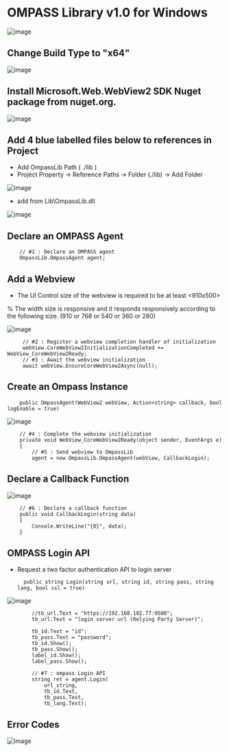 # OMPASS Library v1.0 for Windows


![image](https://user-images.githubusercontent.com/105415486/204175639-78635f83-d390-4742-b619-21757f576070.png)


## Change Build Type to "x64"
![image](https://user-images.githubusercontent.com/105415486/204181580-ec9b7742-7961-4946-be27-fd65c93b3939.png)


## Install Microsoft.Web.WebView2 SDK Nuget package from nuget.org.

![image](https://user-images.githubusercontent.com/105415486/204176412-4b6c14b8-c4b5-4940-88a2-b3b00d25cc8c.png)




## Add 4 blue labelled files below to references in Project

* Add OmpassLib Path ( ./lib ) 
* Project Property -> Reference Paths -> Folder (./lib) -> Add Folder

![image](https://user-images.githubusercontent.com/105415486/204183239-c96c60ea-6540-4565-8e94-1d421480bd3d.png)


* add from Lib\OmpassLib.dll

![image](https://user-images.githubusercontent.com/105415486/204175686-308be936-2c13-4797-95da-8ee87eebda1b.png)



## Declare an OMPASS Agent

        // #1 : Declare an OMPASS agent
        OmpassLib.OmpassAgent agent;

## Add a Webview

* The UI Control size of the webview is required to be at least 
 <910x500>
 
 % The width size is responsive and it responds responsively according to the following size.
(910 or 768 or 540 or 360 or 280)

![image](https://user-images.githubusercontent.com/105415486/204176508-91878550-af7a-44b6-abe3-f74f1417fc1d.png)

         // #2 : Register a webview completion handler of initialization
         webView.CoreWebView2InitializationCompleted += WebView_CoreWebView2Ready;
         // #3 : Await the webview initialization
         await webView.EnsureCoreWebView2Async(null);


## Create an Ompass Instance

        public OmpassAgent(WebView2 webView, Action<string> callback, bool logEnable = true)

![image](https://user-images.githubusercontent.com/105415486/204223846-6ac86726-8f0d-4800-8e99-9abad68a5a46.png)

        // #4 : Complete the webview initialization
        private void WebView_CoreWebView2Ready(object sender, EventArgs e)
        {
            // #5 : Send webview to OmpassLib
            agent = new OmpassLib.OmpassAgent(webView, CallbackLogin);  





## Declare a Callback Function 

![image](https://user-images.githubusercontent.com/105415486/204176647-cc766aee-f1a3-441a-b0db-9dd44953e036.png)
      
        // #6 : Declare a callback function
        public void CallbackLogin(string data)
        {
            Console.WriteLine("{0}", data);
        }



## OMPASS Login API
* Request a two factor authentication API to login server

        public string Login(string url, string id, string pass, string lang, bool ssl = true)

![image](https://user-images.githubusercontent.com/105415486/204210524-84000184-d905-4b08-84bc-60e95eb199c3.png)

            //tb_url.Text = "https://192.168.182.77:9500";
            tb_url.Text = "login server url (Relying Party Server)";

            tb_id.Text = "id";
            tb_pass.Text = "password";
            tb_id.Show();
            tb_pass.Show();
            label_id.Show();
            label_pass.Show();

            // #7 : ompass Login API
            string ret = agent.Login(
                url_string,
                tb_id.Text,
                tb_pass.Text,
                tb_lang.Text);



## Error Codes
![image](https://user-images.githubusercontent.com/105415486/204176791-6de48990-0404-4a0c-94c5-58f073cacbd3.png)
